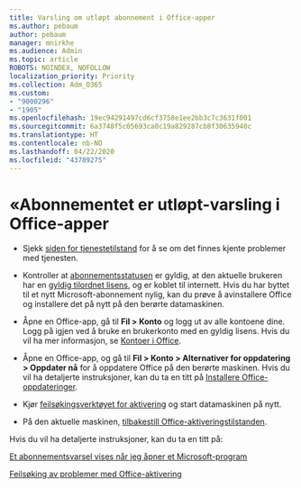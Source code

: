 ```yaml
---
title: Varsling om utløpt abonnement i Office-apper
ms.author: pebaum
author: pebaum
manager: mnirkhe
ms.audience: Admin
ms.topic: article
ROBOTS: NOINDEX, NOFOLLOW
localization_priority: Priority
ms.collection: Adm_O365
ms.custom:
- "9000296"
- "1905"
ms.openlocfilehash: 19ec94291497cd6cf3758e1ee2bb3c7c3631f001
ms.sourcegitcommit: 6a3748f5c05693ca0c19a829287cb8f30635940c
ms.translationtype: HT
ms.contentlocale: nb-NO
ms.lasthandoff: 04/22/2020
ms.locfileid: "43789275"
---
```

# <a name="subscription-expired-notice-in-office-apps"></a>«Abonnementet er utløpt-varsling i Office-apper

- Sjekk [siden for tjenestetilstand](https://docs.microsoft.com/office365/enterprise/view-service-health) for å se om det finnes kjente problemer med tjenesten.

- Kontroller at [abonnementsstatusen](https://support.office.com/article/unlicensed-product-and-activation-errors-in-office-0d23d3c0-c19c-4b2f-9845-5344fedc4380#bkmk_checksubscription) er gyldig, at den aktuelle brukeren har en [gyldig tilordnet lisens](https://support.office.com/article/997596B5-4173-4627-B915-36ABAC6786DC?wt.mc_id=Alchemy_ClientDIA), og er koblet til internett. Hvis du har byttet til et nytt Microsoft-abonnement nylig, kan du prøve å avinstallere Office og installere det på nytt på den berørte datamaskinen.

- Åpne en Office-app, gå til **Fil > Konto** og logg ut av alle kontoene dine. Logg på igjen ved å bruke en brukerkonto med en gyldig lisens. Hvis du vil ha mer informasjon, se [Kontoer i Office](https://support.office.com/article/accounts-in-office-628ea040-f265-49de-b986-be09c3ebf8a9).

- Åpne en Office-app, og gå til **Fil > Konto > Alternativer for oppdatering > Oppdater nå** for å oppdatere Office på den berørte maskinen. Hvis du vil ha detaljerte instruksjoner, kan du ta en titt på [Installere Office-oppdateringer](https://support.office.com/article/install-office-updates-2ab296f3-7f03-43a2-8e50-46de917611c5).

- Kjør [feilsøkingsverktøyet for aktivering](https://aka.ms/SARA-OfficeActivation-Alchemy) og start datamaskinen på nytt.

- På den aktuelle maskinen, [tilbakestill Office-aktiveringstilstanden](https://techcommunity.microsoft.com/t5/Office-365-ProPlus/Reset-Office-365-ProPlus-activation-state/td-p/331632).

Hvis du vil ha detaljerte instruksjoner, kan du ta en titt på: 

[Et abonnementsvarsel vises når jeg åpner et Microsoft-program](https://support.office.com/article/a-subscription-notice-appears-when-i-open-an-office-365-application-4cabe32c-f594-4c0e-9191-3d3ade10cceb)

[Feilsøking av problemer med Office-aktivering](https://support.office.com/article/unlicensed-product-and-activation-errors-in-office-0d23d3c0-c19c-4b2f-9845-5344fedc4380)
